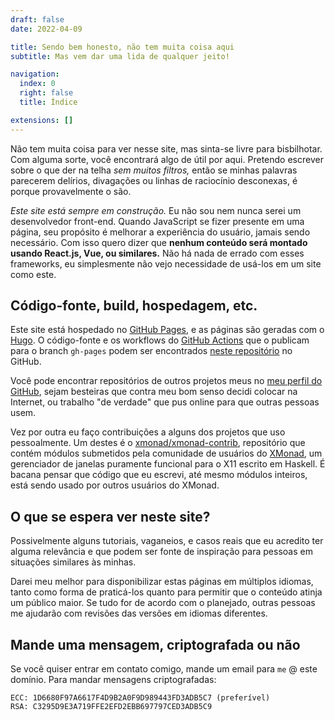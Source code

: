 ```yaml
---
draft: false
date: 2022-04-09

title: Sendo bem honesto, não tem muita coisa aqui
subtitle: Mas vem dar uma lida de qualquer jeito!

navigation:
  index: 0
  right: false
  title: Índice

extensions: []
---
```


Não tem muita coisa para ver nesse site, mas sinta-se livre para bisbilhotar.
Com alguma sorte, você encontrará algo de útil por aqui. Pretendo escrever
sobre o que der na telha _sem muitos filtros,_ então se minhas palavras
parecerem delírios, divagações ou linhas de raciocínio desconexas, é porque
provavelmente o são.

_Este site está sempre em construção._ Eu não sou nem nunca serei um
desenvolvedor front-end. Quando JavaScript se fizer presente em uma página, seu
propósito é melhorar a experiência do usuário, jamais sendo necessário. Com
isso quero dizer que **nenhum conteúdo será montado usando React.js, Vue, ou
similares.** Não há nada de errado com esses frameworks, eu simplesmente não
vejo necessidade de usá-los em um site como este.

## Código-fonte, build, hospedagem, etc.

Este site está hospedado no [GitHub Pages][gh-pages], e as páginas são geradas
com o [Hugo][gohugo]. O código-fonte e os workflows do [GitHub
Actions][gh-actions] que o publicam para o branch `gh-pages` podem ser
encontrados [neste repositório][gh-repo] no GitHub.

Você pode encontrar repositórios de outros projetos meus no [meu perfil do
GitHub][gh-profile], sejam besteiras que contra meu bom senso decidi colocar na
Internet, ou trabalho "de verdade" que pus online para que outras pessoas usem.

Vez por outra eu faço contribuições a alguns dos projetos que uso pessoalmente.
Um destes é o [xmonad/xmonad-contrib][gh-xmonad-contrib], repositório que
contém módulos submetidos pela comunidade de usuários do [XMonad][gh-xmonad],
um gerenciador de janelas puramente funcional para o X11 escrito em Haskell. É
bacana pensar que código que eu escrevi, até mesmo módulos inteiros, está sendo
usado por outros usuários do XMonad.

## O que se espera ver neste site?

Possivelmente alguns tutoriais, vaganeios, e casos reais que eu acredito ter
alguma relevância e que podem ser fonte de inspiração para pessoas em situações
similares às minhas.

Darei meu melhor para disponibilizar estas páginas em múltiplos idiomas, tanto
como forma de praticá-los quanto para permitir que o conteúdo atinja um público
maior. Se tudo for de acordo com o planejado, outras pessoas me ajudarão com
revisões das versões em idiomas diferentes.

## Mande uma mensagem, criptografada ou não

Se você quiser entrar em contato comigo, mande um email para `me` @ este
domínio. Para mandar mensagens criptografadas:

```
ECC: 1D6680F97A6617F4D9B2A0F9D989443FD3ADB5C7 (preferível)
RSA: C3295D9E3A719FFE2EFD2EBB697797CED3ADB5C9
```

[gh-xmonad-contrib]: https://github.com/xmonad/xmonad-contrib
[gh-xmonad]: https://github.com/xmonad/xmonad
[gh-profile]: https://github.com/d3adb5
[gh-actions]: https://github.com/actions
[gh-pages]: https://pages.github.com
[gh-repo]: https://github.com/d3adb5/website
[gohugo]: https://gohugo.io

